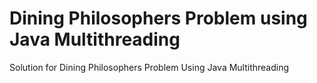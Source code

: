 # Dining Philosophers Problem using Java Multithreading
Solution for Dining Philosophers Problem Using Java Multithreading 
